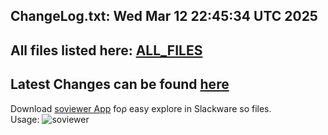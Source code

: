 ChangeLog.txt: Wed Mar 12 22:45:34 UTC 2025
---
All files listed here: [ALL_FILES](./AALL_FILES.md)
---
Latest Changes can be found [here](https://github.com/rizitis/Slackware64-Current-sofiles/compare/main%40%7B1day%7D...main)
---
Download [soviewer App](https://github.com/rizitis/Slackware64-Current-sofiles/releases/download/20250127/soviewer) foρ easy explore in Slackware so files.<br> Usage: 
![soviewer](https://github.com/rizitis/Slackware64-Current-sofiles/releases/download/20250127/soviewer.png)
